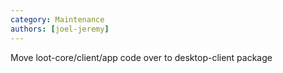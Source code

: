 ```yaml
---
category: Maintenance
authors: [joel-jeremy]
---
```


Move loot-core/client/app code over to desktop-client package
